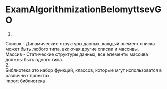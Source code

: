 # ExamAlgorithmizationBelomyttsevGO

1.
Список - Динамические структуры данных, каждый элемент списка может быть любого типа, включая другие списки и массивы.
<br>
Массив - Статические структуры данных, все элементы массива должны быть одного типа.
<br>
2.
<br>
Библиотека это набор функций, классов, которые мгут использоватся в различных проектах.
<br>
import библиотека
